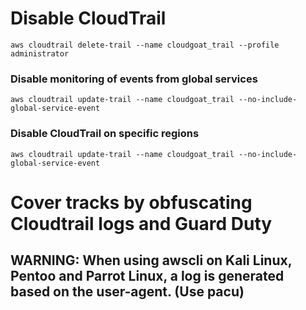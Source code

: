 # Disable CloudTrail

    aws cloudtrail delete-trail --name cloudgoat_trail --profile administrator

### Disable monitoring of events from global services

    aws cloudtrail update-trail --name cloudgoat_trail --no-include-global-service-event

### Disable CloudTrail on specific regions

    aws cloudtrail update-trail --name cloudgoat_trail --no-include-global-service-event

# Cover tracks by obfuscating Cloudtrail logs and Guard Duty

## WARNING: When using awscli on Kali Linux, Pentoo and Parrot Linux, a log is generated based on the user-agent. (Use pacu)
